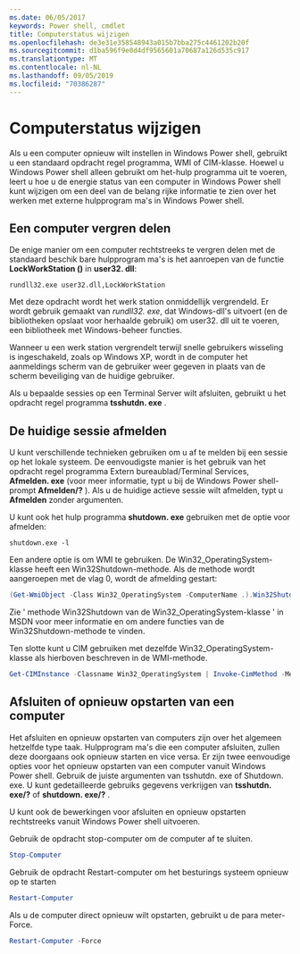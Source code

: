 ```yaml
---
ms.date: 06/05/2017
keywords: Power shell, cmdlet
title: Computerstatus wijzigen
ms.openlocfilehash: de3e31e358548943a015b7bba275c4461202b20f
ms.sourcegitcommit: d1ba596f9e0d4df9565601a70687a126d535c917
ms.translationtype: MT
ms.contentlocale: nl-NL
ms.lasthandoff: 09/05/2019
ms.locfileid: "70386287"
---
```

# <a name="changing-computer-state"></a>Computerstatus wijzigen

Als u een computer opnieuw wilt instellen in Windows Power shell, gebruikt u een standaard opdracht regel programma, WMI of CIM-klasse. Hoewel u Windows Power shell alleen gebruikt om het-hulp programma uit te voeren, leert u hoe u de energie status van een computer in Windows Power shell kunt wijzigen om een deel van de belang rijke informatie te zien over het werken met externe hulpprogram ma's in Windows Power shell.

## <a name="locking-a-computer"></a>Een computer vergren delen

De enige manier om een computer rechtstreeks te vergren delen met de standaard beschik bare hulpprogram ma's is het aanroepen van de functie **LockWorkStation ()** in **user32. dll**:

```
rundll32.exe user32.dll,LockWorkStation
```

Met deze opdracht wordt het werk station onmiddellijk vergrendeld. Er wordt gebruik gemaakt van *rundll32. exe*, dat Windows-dll's uitvoert (en de bibliotheken opslaat voor herhaalde gebruik) om user32. dll uit te voeren, een bibliotheek met Windows-beheer functies.

Wanneer u een werk station vergrendelt terwijl snelle gebruikers wisseling is ingeschakeld, zoals op Windows XP, wordt in de computer het aanmeldings scherm van de gebruiker weer gegeven in plaats van de scherm beveiliging van de huidige gebruiker.

Als u bepaalde sessies op een Terminal Server wilt afsluiten, gebruikt u het opdracht regel programma **tsshutdn. exe** .

## <a name="logging-off-the-current-session"></a>De huidige sessie afmelden

U kunt verschillende technieken gebruiken om u af te melden bij een sessie op het lokale systeem. De eenvoudigste manier is het gebruik van het opdracht regel programma Extern bureaublad/Terminal Services, **Afmelden. exe** (voor meer informatie, typt u bij de Windows Power shell-prompt **Afmelden/?** ). Als u de huidige actieve sessie wilt afmelden, typt u **Afmelden** zonder argumenten.

U kunt ook het hulp programma **shutdown. exe** gebruiken met de optie voor afmelden:

```
shutdown.exe -l
```

Een andere optie is om WMI te gebruiken. De Win32_OperatingSystem-klasse heeft een Win32Shutdown-methode. Als de methode wordt aangeroepen met de vlag 0, wordt de afmelding gestart:

```powershell
(Get-WmiObject -Class Win32_OperatingSystem -ComputerName .).Win32Shutdown(0)
```

Zie ' methode Win32Shutdown van de Win32_OperatingSystem-klasse ' in MSDN voor meer informatie en om andere functies van de Win32Shutdown-methode te vinden.

Ten slotte kunt u CIM gebruiken met dezelfde Win32_OperatingSystem-klasse als hierboven beschreven in de WMI-methode.

```powershell
Get-CIMInstance -Classname Win32_OperatingSystem | Invoke-CimMethod -MethodName Shutdown
```

## <a name="shutting-down-or-restarting-a-computer"></a>Afsluiten of opnieuw opstarten van een computer

Het afsluiten en opnieuw opstarten van computers zijn over het algemeen hetzelfde type taak. Hulpprogram ma's die een computer afsluiten, zullen deze doorgaans ook opnieuw starten en vice versa. Er zijn twee eenvoudige opties voor het opnieuw opstarten van een computer vanuit Windows Power shell. Gebruik de juiste argumenten van tsshutdn. exe of Shutdown. exe. U kunt gedetailleerde gebruiks gegevens verkrijgen van **tsshutdn. exe/?** of **shutdown. exe/?** .

U kunt ook de bewerkingen voor afsluiten en opnieuw opstarten rechtstreeks vanuit Windows Power shell uitvoeren.

Gebruik de opdracht stop-computer om de computer af te sluiten.

```powershell
Stop-Computer
```

Gebruik de opdracht Restart-computer om het besturings systeem opnieuw op te starten

```powershell
Restart-Computer
```

Als u de computer direct opnieuw wilt opstarten, gebruikt u de para meter-Force.

```powershell
Restart-Computer -Force
```
